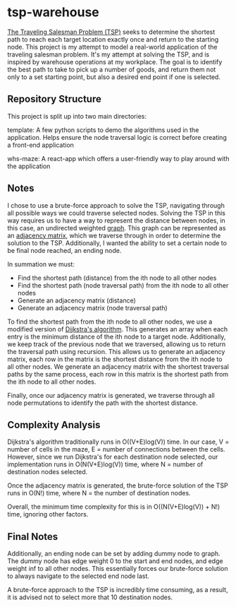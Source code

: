 # tsp-warehouse
[The Traveling Salesman Problem (TSP)](https://en.wikipedia.org/wiki/Travelling_salesman_problem) seeks to determine the shortest path to reach each target location exactly once and return to the starting node. This project is my attempt to model a real-world application of the traveling salesman problem. It's my attempt at solving the TSP, and is inspired by warehouse operations at my workplace. The goal is to identify the best path to take to pick up a number of goods, and return them not only to a set starting point, but also a desired end point if one is selected.

## Repository Structure
This project is split up into two main directories:

template: A few python scripts to demo the algorithms used in the application. Helps ensure the node traversal logic is correct before creating a front-end application

whs-maze: A react-app which offers a user-friendly way to play around with the application

## Notes
I chose to use a brute-force approach to solve the TSP, navigating through all possible ways we could traverse selected nodes. Solving the TSP in this way requires us to have a way to represent the distance between nodes, in this case, an undirected weighted [graph](https://en.wikipedia.org/wiki/Graph_(discrete_mathematics)#Connected_graph). This graph can be represented as an [adjacency matrix](https://en.wikipedia.org/wiki/Adjacency_matrix), which we traverse through in order to determine the solution to the TSP. Additionally, I wanted the ability to set a certain node to be final node reached, an ending node.

In summation we must:
* Find the shortest path (distance) from the ith node to all other nodes
* Find the shortest path (node traversal path) from the ith node to all other nodes
* Generate an adjacency matrix (distance)
* Generate an adjacency matrix (node traversal path)

To find the shortest path from the ith node to all other nodes, we use a modified version of [Dijkstra's algorithm](https://en.wikipedia.org/wiki/Dijkstra%27s_algorithm). This generates an array when each entry is the minimum distance of the ith node to a target node. Additionally, we keep track of the previous node that we traversed, allowing us to return the traversal path using recursion. This allows us to generate an adjacency matrix, each row in the matrix is the shortest distance from the ith node to all other nodes. We generate an adjacency matrix with the shortest traversal paths by the same process, each row in this matrix is the shortest path from the ith node to all other nodes.

Finally, once our adjacency matrix is generated, we traverse through all node permutations to identify the path with the shortest distance. 

## Complexity Analysis
Dijkstra's algorithm traditionally runs in O((V+E)log(V)) time. In our case, V = number of cells in the maze, E = number of connections between the cells. However, since we run Dijkstra's for each destination node selected, our implementation runs in O(N(V+E)log(V)) time, where N = number of destination nodes selected. 

Once the adjacency matrix is generated, the brute-force solution of the TSP runs in O(N!) time, where N = the number of destination nodes.

Overall, the minimum time complexity for this is in O((N(V+E)log(V)) + N!) time, ignoring other factors.

## Final Notes
Additionally, an ending node can be set by adding dummy node to graph. The dummy node has edge weight 0 to the start and end nodes, and edge weight inf to all other nodes. This essentially forces our brute-force solution to always navigate to the selected end node last.

A brute-force approach to the TSP is incredibly time consuming, as a result, it is advised not to select more that 10 destination nodes. 


